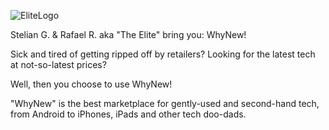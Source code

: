 ![EliteLogo](https://user-images.githubusercontent.com/76506368/109726771-45624d80-7b81-11eb-86e9-f93a0b35a413.jpg)


Stelian G. & Rafael R. aka "The Elite" bring you: WhyNew!

Sick and tired of getting ripped off by retailers? Looking for the latest tech at not-so-latest prices?

Well, then you choose to use WhyNew!

"WhyNew" is the best marketplace for gently-used and second-hand tech, from Android to iPhones, iPads and other tech doo-dads.
